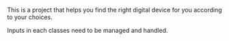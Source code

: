 <p> This is a project that helps you find the right digital device for you according to your choices.
</p>
Inputs in each classes need to be managed and handled.
